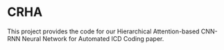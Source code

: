# CRHA
This project provides the code for our  Hierarchical Attention-based CNN-RNN Neural Network for Automated ICD Coding paper.
